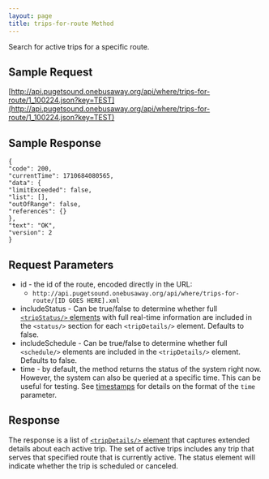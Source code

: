 ```yaml
---
layout: page
title: trips-for-route Method
---
```


Search for active trips for a specific route.

## Sample Request

[http://api.pugetsound.onebusaway.org/api/where/trips-for-route/1_100224.json?key=TEST](http://api.pugetsound.onebusaway.org/api/where/trips-for-route/1_100224.json?key=TEST)

## Sample Response

```
{
"code": 200,
"currentTime": 1710684080565,
"data": {
"limitExceeded": false,
"list": [],
"outOfRange": false,
"references": {}
},
"text": "OK",
"version": 2
}
```

## Request Parameters

* id - the id of the route, encoded directly in the URL:
    * `http://api.pugetsound.onebusaway.org/api/where/trips-for-route/[ID GOES HERE].xml`
* includeStatus - Can be true/false to determine whether full
  [`<tripStatus/>` elements](/api/where/elements/trip-status) with full real-time
  information are included in the `<status/>` section for each `<tripDetails/>`
  element.  Defaults to false.
* includeSchedule - Can be true/false to determine whether full `<schedule/>`
  elements are included in the `<tripDetails/>` element.  Defaults to false.
* time - by default, the method returns the status of the system right now.  However, the system
  can also be queried at a specific time.  This can be useful for testing.  See [timestamps](/api/where/#timestamps)
  for details on the format of the `time` parameter.

## Response

The response is a list of
[`<tripDetails/>` element](/api/where/elements/trip-details) that captures extended
details about each active trip.  The set of active trips includes any trip that
serves that specified route that is currently active.
The status element will indicate whether the trip is scheduled or canceled.

